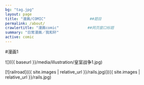 ```yaml
---
bg: "tag.jpg"
layout: page
title: "漫画/COMIC"                    ##题目
permalink: /about/
crawlertitle: "漫画comic"             ##网页窗口标题
summary: "日常漫画／我和轩"
active: comic
---
```

#漫画1

![]({{ baseurl }}/media/illustration/皇室战争1.jpg)


[![railroad]({{ site.images | relative_url }}/rails.jpg)]({{ site.images | relative_url }}/rails.jpg)